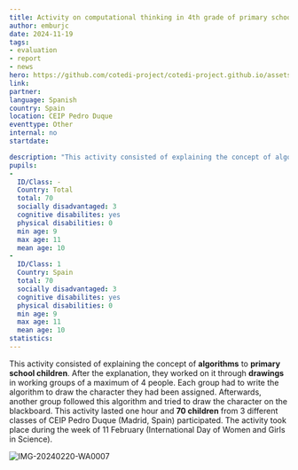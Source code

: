```yaml
---
title: Activity on computational thinking in 4th grade of primary school
author: emburjc
date: 2024-11-19
tags: 
- evaluation
- report
- news
hero: https://github.com/cotedi-project/cotedi-project.github.io/assets/85990345/91c4d129-dc3c-4c17-9af0-848b6550a521
link: 
partner: 
language: Spanish
country: Spain
location: CEIP Pedro Duque
eventtype: Other
internal: no
startdate: 

description: "This activity consisted of explaining the concept of algorithms to primary school children. After the explanation, they worked on it through drawings in working groups of a maximum of 4 people."
pupils: 
- 
  ID/Class: -
  Country: Total
  total: 70
  socially disadvantaged: 3
  cognitive disabilites: yes
  physical disabilities: 0
  min age: 9
  max age: 11
  mean age: 10
- 
  ID/Class: 1
  Country: Spain
  total: 70
  socially disadvantaged: 3
  cognitive disabilites: yes
  physical disabilities: 0
  min age: 9
  max age: 11
  mean age: 10
statistics: 
---
```


This activity consisted of explaining the concept of **algorithms** to **primary school children**. After the explanation, they worked on it through **drawings** in working groups of a maximum of 4 people. Each group had to write the algorithm to draw the character they had been assigned. Afterwards, another group followed this algorithm and tried to draw the character on the blackboard.
This activity lasted one hour and **70 children** from 3 different classes of CEIP Pedro Duque (Madrid, Spain) participated. 
The activity took place during the week of 11 February (International Day of Women and Girls in Science).

![IMG-20240220-WA0007](https://github.com/cotedi-project/cotedi-project.github.io/assets/85990345/b0808cf2-990d-41de-982f-5d5e5ad7d4d5)
